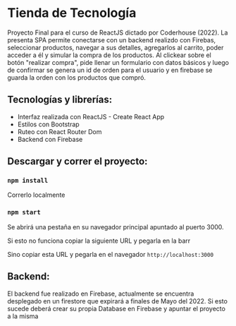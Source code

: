 # Tienda de Tecnología

Proyecto Final para el curso de ReactJS dictado por Coderhouse (2022). La presenta SPA permite conectarse con un backend realizdo con Firebas, seleccionar productos, navegar a sus detalles, agregarlos al carrito, poder acceder a él y  simular la compra de los productos. Al clickear sobre el botón "realizar compra", pide llenar un formulario con datos básicos y luego de confirmar se genera un id de orden para el usuario y en firebase se guarda la orden con los productos que compró.


## Tecnologías y librerías:

- Interfaz realizada con ReactJS - Create React App
- Estilos con Bootstrap
- Ruteo con React Router Dom
- Backend con Firebase

## Descargar y correr el proyecto:

### `npm install`

Correrlo localmente 

### `npm start`

Se abrirá una pestaña en su navegador principal apuntado al puerto 3000.

Si esto no funciona copiar la siguiente URL y pegarla en la barr

Sino copiar esta URL y pegarla en el navegador
`http://localhost:3000`

## Backend:
El backend fue realizado en Firebase, actualmente se encuentra desplegado en un firestore que expirará a finales de Mayo del 2022. Si esto sucede deberá crear su propia Database en Firebase y apuntar el proyecto a la misma 
